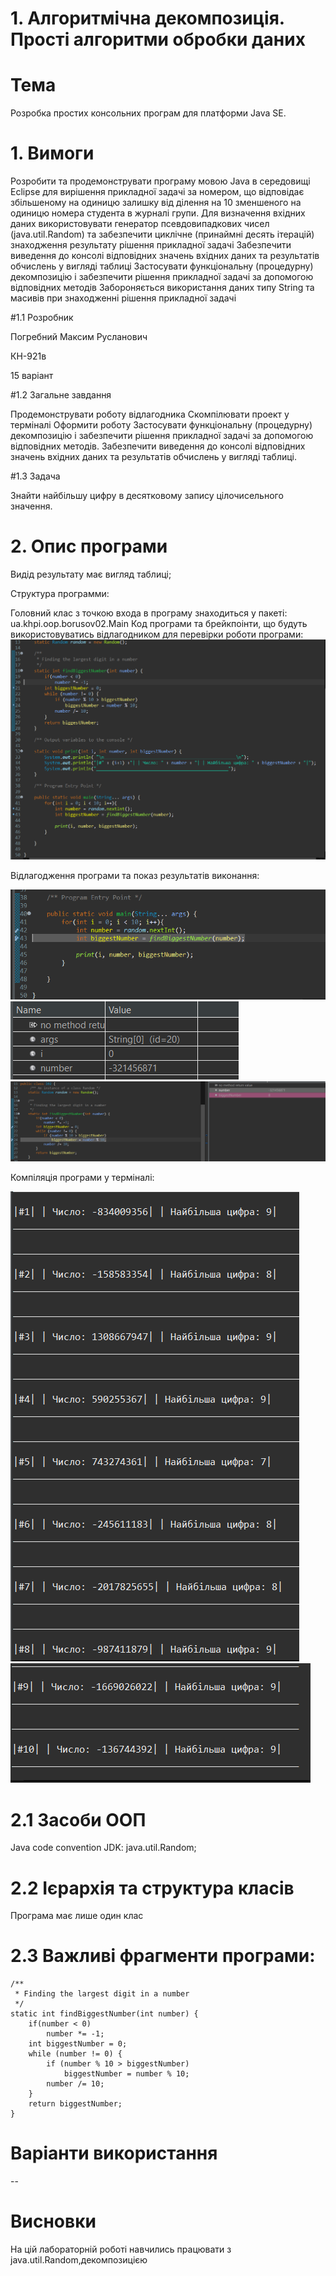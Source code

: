 # 1. Алгоритмічна декомпозиція. Прості алгоритми обробки даних

# Тема

Розробка простих консольних програм для платформи Java SE.

# 1. Вимоги

Розробити та продемонструвати програму мовою Java в середовищі Eclipse для вирішення прикладної задачі за номером, що відповідає збільшеному на одиницю залишку від ділення на 10 зменшеного на одиницю номера студента в журналі групи.
Для визначення вхідних даних використовувати генератор псевдовипадкових чисел (java.util.Random) та забезпечити циклічне (принаймні десять ітерацій) знаходження результату рішення прикладної задачі
Забезпечити виведення до консолі відповідних значень вхідних даних та результатів обчислень у вигляді таблиці
Застосувати функціональну (процедурну) декомпозицію і забезпечити рішення прикладної задачі за допомогою відповідних методів
Забороняється використання даних типу String та масивів при знаходженні рішення прикладної задачі

#1.1 Розробник

Погребний Максим Русланович

КН-921в

15 варіант

#1.2 Загальне завдання

Продемонструвати роботу відлагодника
Скомпілювати проект у терміналі
Оформити роботу
Застосувати функціональну (процедурну) декомпозицію і забезпечити рішення прикладної задачі за допомогою відповідних методів.
Забезпечити виведення до консолі відповідних значень вхідних даних та результатів обчислень у вигляді таблиці.

#1.3 Задача

Знайти найбільшу цифру в десятковому запису цілочисельного значення.

# 2. Опис програми

Видід результату має вигляд таблиці;

Структура программи:

Головний клас з точкою входа в програму знаходиться у пакеті: ua.khpi.oop.borusov02.Main
Код програми та брейкпоінти, що будуть використовуватись відлагодником для перевірки роботи програми:
![Alt text](https://github.com/Makson4ikk/java-project/blob/main/doc/pogrebnyi02/assets/brp%2Bc.png)

Відлагодження програми та показ результатів виконання:

![Atl text](https://github.com/Makson4ikk/java-project/blob/main/doc/pogrebnyi02/assets/db01.png)
![Alt text](https://github.com/Makson4ikk/java-project/blob/main/doc/pogrebnyi02/assets/db01%20v2.png)
![Alt text](https://github.com/Makson4ikk/java-project/blob/main/doc/pogrebnyi02/assets/db02.png)

Компіляція програми у терміналі:

![Alt text](https://github.com/Makson4ikk/java-project/blob/main/doc/pogrebnyi02/assets/console1.png)
![Alt text](https://github.com/Makson4ikk/java-project/blob/main/doc/pogrebnyi02/assets/console2.png)

# 2.1 Засоби ООП

Java code convention
JDK:
java.util.Random;

# 2.2 Ієрархія та структура класів

Програма має лише один клас

# 2.3 Важливі фрагменти програми:

    /**
     * Finding the largest digit in a number
     */
    static int findBiggestNumber(int number) {
        if(number < 0) 
        	number *= -1;
        int biggestNumber = 0;
        while (number != 0) {
            if (number % 10 > biggestNumber)
            	biggestNumber = number % 10;
            number /= 10;
        }
        return biggestNumber;
    }
    
# Варіанти використання

--

# Висновки

На цій лабораторній роботі навчились працювати з java.util.Random,декомпозицією
